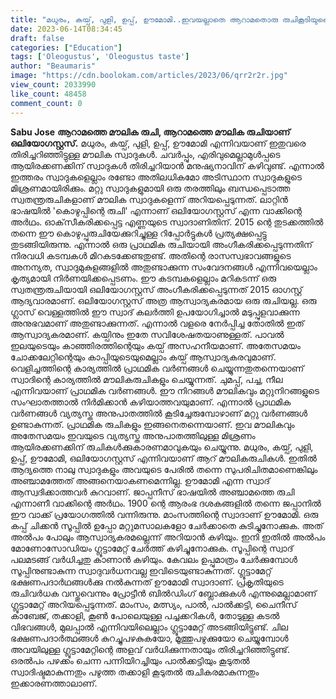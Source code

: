 ```yaml
---
title: "മധുരം, കയ്പ്, പുളി, ഉപ്പ്, ഊമോമി..ഇവയല്ലാതെ ആറാമതൊരു രുചികൂടിയുണ്ടെന്ന് അറിയാമോ ?"
date: 2023-06-14T08:34:45
draft: false
categories: ["Education"]
tags: ['Oleogustus', 'Oleogustus taste']
author: "Beaumaris"
image: "https://cdn.boolokam.com/articles/2023/06/qrr2r2r.jpg"
view_count: 2033990
like_count: 48458
comment_count: 0
---
```


**Sabu Jose** **ആറാമത്തെ മൗലിക രുചി, ആറാമത്തെ മൗലിക രുചിയാണ് ഒലിയോഗസ്റ്റസ്.** മധുരം, കയ്പ്, പുളി, ഉപ്പ്, ഊമോമി എന്നിവയാണ് ഇതുവരെ തിരിച്ചറിഞ്ഞിട്ടുള്ള മൗലിക സ്വാദുകള്‍. ചവര്‍പ്പും, എരിവുമെല്ലാമുള്‍പ്പടെ ആയിരക്കണക്കിന് സ്വാദുകള്‍ തിരിച്ചറിയാന്‍ മനുഷ്യനാവിന് കഴിവുണ്ട്. എന്നാല്‍ ഇത്തരം സ്വാദുകളെല്ലാം രണ്ടോ അതിലധികമോ അടിസ്ഥാന സ്വാദുകളുടെ മിശ്രണമായിരിക്കും. മറ്റു സ്വാദുകളുമായി ഒരു തരത്തിലും ബന്ധപ്പെടാത്ത സ്വതന്ത്രരുചികളാണ് മൗലിക സ്വാദുകളെന്ന് അറിയപ്പെടുന്നത്. ലാറ്റിന്‍ ഭാഷയില്‍ 'കൊഴുപ്പിന്റെ രുചി' എന്നാണ് ഒലിയോഗസ്റ്റസ് എന്ന വാക്കിന്റെ അര്‍ഥം. ഓക്‌സീകരിക്കപ്പെട്ട എണ്ണയുടെ സ്വാദാണിതിന്. [](https://cdn.boolokam.com/articles/2023/06/qrr2r2r.jpg)2015 ന്റെ തുടക്കത്തില്‍ തന്നെ ഈ കൊഴുപ്പുരുചിയേക്കുറിച്ചുള്ള റിപ്പോര്‍ട്ടുകള്‍ പ്രത്യക്ഷപ്പെട്ടു തുടങ്ങിയിരുന്നു. എന്നാല്‍ ഒരു പ്രാഥമിക രുചിയായി അംഗീകരിക്കപ്പെടുന്നതിന് നിരവധി കടമ്പകള്‍ മിറകടക്കേണ്ടതുണ്ട്. അതിന്റെ രാസസ്വഭാവങ്ങളുടെ അനന്യത, സ്വാദുമുകുളങ്ങളില്‍ അതുണ്ടാക്കുന്ന സംവേദനങ്ങള്‍ എന്നിവയെല്ലാം കൃത്യമായി നിര്‍ണയിക്കപ്പെടണം. ഈ കടമ്പകളെല്ലാം മറികടന്ന് ഒരു സ്വതന്ത്രരുചിയായി ഒലിയോഗസ്റ്റസ് അംഗീകരിക്കപ്പെടുന്നത് 2015 ഓഗസ്റ്റ് ആദ്യവാരമാണ്. ഒലിയോഗസ്റ്റസ് അത്ര ആസ്വാദ്യകരമായ ഒരു രുചിയല്ല. ഒരു ഗ്ലാസ് വെള്ളത്തില്‍ ഈ സ്വാദ് കലര്‍ത്തി ഉപയോഗിച്ചാല്‍ മടുപ്പുളവാക്കുന്ന അനുഭവമാണ് അതുണ്ടാക്കുന്നത്. എന്നാല്‍ വളരെ നേര്‍പ്പിച്ച തോതില്‍ ഇത് ആസ്വാദ്യകരമാണ്. കയ്പിനും ഇതേ സവിശേഷതയാണുള്ളത്. പാവല്‍ ഇലയുടെയും കാഞ്ഞിരത്തിന്റെയും കയ്പ് അസഹനീയമാണ്. അതേസമയം ചോക്കലേറ്റിന്റെയും കാപ്പിയുടെയുമെല്ലാം കയ്പ് ആസ്വാദ്യകരവുമാണ്. വെളിച്ചത്തിന്റെ കാര്യത്തില്‍ പ്രാഥമിക വര്‍ണങ്ങള്‍ ചെയ്യുന്നതുതന്നെയാണ് സ്വാദിന്റെ കാര്യത്തില്‍ മൗലികരുചികളും ചെയ്യുന്നത്. ചുമപ്പ്, പച്ച, നീല എന്നിവയാണ് പ്രാഥമിക വര്‍ണങ്ങള്‍. ഈ നിറങ്ങള്‍ മൗലികവും മറ്റുനിറങ്ങളുടെ സംഘാതത്താല്‍ നിര്‍മിക്കാന്‍ കഴിയാത്തവയുമാണ്. എന്നാല്‍ പ്രാഥമിക വര്‍ണങ്ങള്‍ വ്യത്യസ്ത അനുപാതത്തില്‍ കൂടിച്ചേരുമ്പോഴാണ് മറ്റു വര്‍ണങ്ങള്‍ ഉണ്ടാകുന്നത്. പ്രാഥമിക രുചികളും ഇങ്ങനെതന്നെയാണ്. ഇവ മൗലികവും അതേസമയം ഇവയുടെ വ്യത്യസ്ത അനുപാതത്തിലുള്ള മിശ്രണം ആയിരക്കണക്കിന് രുചികള്‍ക്കുകാരണമാവുകയും ചെയ്യുന്നു. മധുരം, കയ്പ്, പുളി, ഉപ്പ്, ഊമോമി, ഒലിയോഗസ്റ്റസ് എന്നിവയാണ് ആറ് മൗലികരുചികള്‍. ഇതില്‍ ആദ്യത്തെ നാലു സ്വാദുകളും അവയുടെ പേരില്‍ തന്നെ സുപരിചിതമാണെങ്കിലും അഞ്ചാമത്തേത് അങ്ങനെയാകണമെന്നില്ല. ഊമോമി എന്ന സ്വാദ് ആസ്വദിക്കാത്തവര്‍ കുറവാണ്. ജാപ്പനീസ് ഭാഷയില്‍ അഞ്ചാമത്തെ രുചി എന്നാണീ വാക്കിന്റെ അര്‍ഥം. 1900 ന്റെ ആരംഭ ദശകങ്ങളില്‍ തന്നെ ജപ്പാനില്‍ ഈ വാക്ക് പ്രയോഗത്തില്‍ വന്നിരുന്നു. മാംസത്തിന്റെ സ്വാദാണ് ഊമോമി. ഒരു കപ്പ് ചിക്കന്‍ സൂപ്പില്‍ ഉപ്പോ മറ്റുമസാലകളോ ചേര്‍ക്കാതെ കുടിച്ചുനോക്കുക. അത് അല്‍പം പോലും ആസ്വാദ്യകരമല്ലെന്ന് അറിയാന്‍ കഴിയും. ഇനി ഇതില്‍ അല്‍പം മോണോസോഡിയം ഗ്ലൂട്ടാമേറ്റ് ചേര്‍ത്ത് കഴിച്ചുനോക്കുക. സൂപ്പിന്റെ സ്വാദ് പലമടങ്ങ് വര്‍ധിച്ചതു കാണാന്‍ കഴിയും. കേവലം ഉപ്പുമാത്രം ചേര്‍ക്കുമ്പോള്‍ സൂപ്പിനുണ്ടാകുന്ന സ്വാദുവര്‍ധനവല്ല ഇവിടെയുണ്ടാകുന്നത്. ഗ്ലൂട്ടാമേറ്റ് ഭക്ഷണപദാര്‍ഥങ്ങള്‍ക്കു നല്‍കുന്നത് ഊമോമി സ്വാദാണ്. പ്രകൃതിയുടെ രുചിവര്‍ധക വസ്തുവെന്നും പ്രോട്ടീന്‍ ബില്‍ഡിംഗ് ബ്ലോക്കുകള്‍ എന്നുമെല്ലാമാണ് ഗ്ലൂട്ടാമേറ്റ് അറിയപ്പെടുന്നത്. മാംസം, മത്സ്യം, പാല്‍, പാല്‍ക്കട്ടി, ചൈനീസ് കാബേജ്, തക്കാളി, കൂണ്‍ പോലെയുള്ള പച്ചക്കറികള്‍, തോടുള്ള കടല്‍ വിഭവങ്ങള്‍, മുലപ്പാല്‍ എന്നിവയിലെല്ലാം ഗ്ലൂട്ടാമേറ്റ് അടങ്ങിയിട്ടുണ്ട്. ചില ഭക്ഷണപദാര്‍ത്ഥങ്ങള്‍ കുറച്ചുപഴകുകയോ, മൂത്തുപഴുക്കുയോ ചെയ്യുമ്പോള്‍ അവയിലുള്ള ഗ്ലൂട്ടാമേറ്റിന്റെ അളവ് വര്‍ധിക്കുന്നതായും തിരിച്ചറിഞ്ഞിട്ടുണ്ട്. ഒരല്‍പം പഴക്കം ചെന്ന പന്നിയിറച്ചിയും പാല്‍ക്കട്ടിയും കൂടുതല്‍ സ്വാദിഷ്ടമാകുന്നതും പഴുത്ത തക്കാളി കൂടുതല്‍ രുചികരമാകുന്നതും ഇക്കാരണത്താലാണ്.
